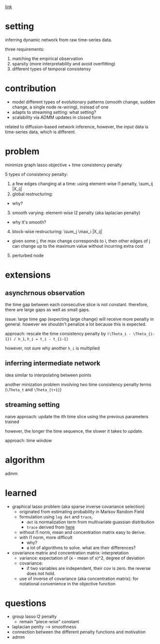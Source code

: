 # 

[link](http://www.kdd.org/kdd2017/papers/view/network-inference-via-the-time-varying-graphical-lasso)

# setting 

inferring dynamic network from raw time-series data. 

three requirements:

1. matching the empirical observation
2. sparsity (more interpretability and avoid overfitting)
3. different types of temporal consistensy

# contribution

- model different types of evolutionary patterns (smooth change, sudden change, a single node re-wiring), instead of one
- adapts to streaming setting: what setting?
- scalability via ADMM updates in closed form

related to diffusion-based network inference, however, the input data is time-series data, which is different. 

# problem 

minimize graph lasso objective + time consistency penalty

5 types of consistency penalty:

1. a few edges changing at a time: using element-wise l1 penalty, \sum_ij |X_ij|
2. global restructuring: 
  - why?
3. smooth varying: element-wise l2 penalty (aka laplacian penalty)
  - why it's smooth?
4. block-wise restructuring: \sum_j \max_i |X_ij|
  - given some j, the max change corresponds to i, then other edges of j can change up to the maximum value without incurring extra cost
5. perturbed node

# extensions

## asynchrnous observation

the time gap between each consecutive slice is not constant. therefore, there are large gaps as well as small gaps. 

issue: large time gap (expecting large change) will receive more penalty in general. however we shouldn't penalize a lot because this is expected. 

approach: rescale the time consistency penalty by `(\Theta_i - \Theta_{i-1}) / h_1`, `h_i = t_i - t_{i-1}`

however, not sure why another `h_i` is multiplied


## inferring intermediate network

idea similar to interpolating between points

another minization problem involving two time consistency penalty terms (`\Theta_t` and `\Theta_{t+1}`)

## streaming setting

naive approach: update the ith time slice using the previous parameters trained

however, the longer the time sequence, the slower it takes to update.

approach: time window

# algorithm

admm

# learned

- graphical lasso problem (aka sparse inverse covariance selection)
  - originated from estimating probability in Markov Random Field
  - formulation using `log det` and `trace`, 
    - `det` is normalization term from multivariate guassian distribution
    - `trace` derived from [here](https://en.wikipedia.org/wiki/Estimation_of_covariance_matrices#The_trace_of_a_1_.C3.97_1_matrix)
  - without l1 norm, mean and concentration matrix easy to derive. 
  - with l1 norm, more difficult
    - why? 
    - a lot of algorithms to solve. what are their differences?
- covariance matrix and concentration matrix: interpretation
  - variance: expectation of (x - mean of x)^2, degree of deviation
  - covariance: 
    - if two variables are independent, their cov is zero. the reverse does not hold.
  - use of inverse of covariance (aka concentration matrix): for notational convenience in the objective function

# questions

- group lasso l2 penalty
  - remain "piece-wise" constant
- laplacian penlty --> smoothness
- connection between the different penalty functions and motivation
- admm
